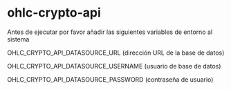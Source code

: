 # ohlc-crypto-api
Antes de ejecutar por favor añadir las siguientes variables de entorno al sistema

OHLC_CRYPTO_API_DATASOURCE_URL (dirección URL de la base de datos)

OHLC_CRYPTO_API_DATASOURCE_USERNAME (usuario de base de datos)

OHLC_CRYPTO_API_DATASOURCE_PASSWORD (contraseña de usuario)
